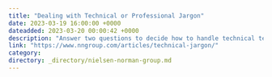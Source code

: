 ```yaml
---
title: "Dealing with Technical or Professional Jargon"
date: 2023-03-19 16:00:00 +0000
dateadded: 2023-03-20 00:00:42 +0000
description: "Answer two questions to decide how to handle technical terminology in your writing: (1) How many readers will know this term? (2) How important is the term in your context?"
link: "https://www.nngroup.com/articles/technical-jargon/"
category:
directory: _directory/nielsen-norman-group.md
---
```

